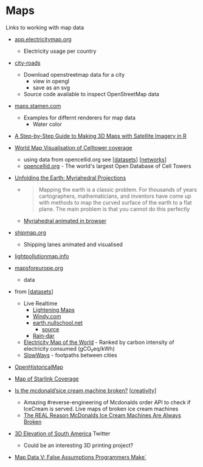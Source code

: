 Maps
====

Links to working with map data
* [app.electricitymap.org](https://app.electricitymap.org/map)
    * Electricity usage per country
* [city-roads](https://anvaka.github.io/city-roads/)
    * Download openstreetmap data for a city 
        * view in opengl
        * save as an svg
    * Source code available to inspect OpenStreetMap data
* [maps.stamen.com](http://maps.stamen.com/)
    * Examples for differnt renderers for map data
        * Water color
* [A Step-by-Step Guide to Making 3D Maps with Satellite Imagery in R](https://www.tylermw.com/a-step-by-step-guide-to-making-3d-maps-with-satellite-imagery-in-r/)
* [World Map Visualisation of Celltower coverage](https://alpercinar.com/open-cell-id/)
    * using data from opencellid.org see [[datasets]] [[networks]]
    * [opencellid.org](https://www.opencellid.org/) - The world's largest Open Database of Cell Towers
* [Unfolding the Earth: Myriahedral Projections](https://www.win.tue.nl/~vanwijk/myriahedral/)
    * > Mapping the earth is a classic problem. For thousands of years cartographers, mathematicians, and inventors have come up with methods to map the curved surface of the earth to a flat plane. The main problem is that you cannot do this perfectly
    * [Myriahedral animated in browser](http://philogb.github.io/page/myriahedral)
* [shipmap.org](https://www.shipmap.org/)
    * Shipping lanes animated and visualised
* [lightpollutionmap.info](https://www.lightpollutionmap.info)
* [mapsforeurope.org](https://www.mapsforeurope.org/)
    * data
* from [[datasets]]
    * Live Realtime
        * [Lightening Maps](https://www.lightningmaps.org/)
        * [Windy.com](https://www.windy.com/)
        * [earth.nullschool.net](https://earth.nullschool.net/)
            * [source](https://github.com/cambecc/earth)
        * [Rain-dar](https://meteoradar.co.uk/realtime-rainradar)
    * [Electricity Map of the World](https://www.electricitymap.org/) - Ranked by carbon intensity of electricity consumed (gCO₂eq/kWh)
    * [SlowWays](https://slowways.uk/) - footpaths between cities
* [OpenHistoricalMap](https://www.openhistoricalmap.org/)

* [Map of Starlink Coverage](https://www.google.com/maps/d/u/0/viewer?mid=1H1x8jZs8vfjy60TvKgpbYs_grargieVw&ll=44.25360346049032%2C-101.80770101330125&z=4)
* [Is the mcdonald’sice cream machine broken?](https://mcbroken.com/) [[creativity]]
    * Amazing #reverse-engineering of Mcdonalds order API to check if IceCream is served. Live maps of broken ice cream machines
    * [The REAL Reason McDonalds Ice Cream Machines Are Always Broken](https://www.youtube.com/watch?v=SrDEtSlqJC4)


* [3D Elevation of South America](https://twitter.com/geo_spatialist/status/1458092581884203029) Twitter
    * Could be an interesting 3D printing project?
* [Map Data V: False Assumptions Programmers Make`](https://solutionspace.blog/2022/06/18/map-data-v-false-assumptions-programmers-make/)

[//begin]: # "Autogenerated link references for markdown compatibility"
[datasets]: datasets.md "datasets"
[networks]: networks.md "Networks"
[creativity]: creativity.md "Creativity"
[//end]: # "Autogenerated link references"